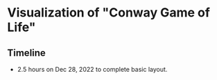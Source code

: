 # Visualization of "Conway Game of Life"

## Timeline
* 2.5 hours on Dec 28, 2022 to complete basic layout.